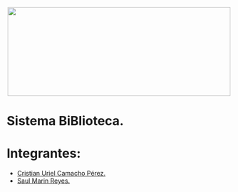 <p align="center">
    <img src="https://alfayomegadigital.com/wp-content/uploads/2022/03/QUE-ES-DESARROLLO-WEB-Y-SU-IMPORTANCIA-1-1030x604.jpg" height="200px" width="500px">
</p>

# Sistema BiBlioteca.
# Integrantes: 
- [Cristian Uriel Camacho Pérez.]()
- [Saul Marin Reyes.]()
